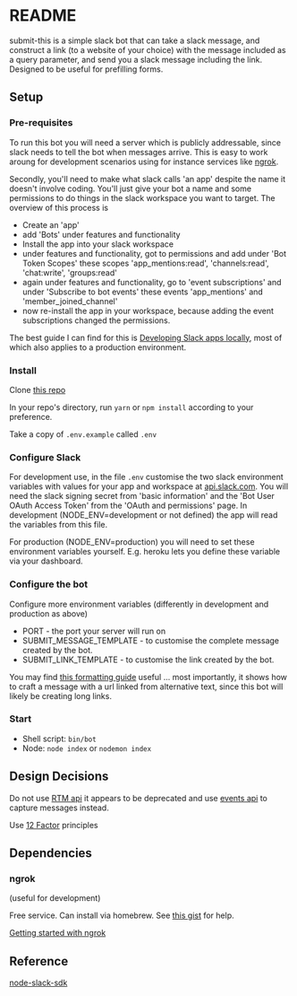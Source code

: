 # README

submit-this is a simple slack bot that can take a slack message, and construct a link (to a website of your choice) with the message included as a query parameter, and send you a slack message including the link. Designed to be useful for prefilling forms.

## Setup

### Pre-requisites

To run this bot you will need a server which is publicly addressable, since slack needs to tell the bot when messages arrive. This is easy to work aroung for development scenarios using for instance services like [ngrok](https://ngrok.com/).

Secondly, you'll need to make what slack calls 'an app' despite the name it doesn't involve coding. You'll just give your bot a name and some permissions to do things in the slack workspace you want to target. The overview of this process is

- Create an 'app'
- add 'Bots' under features and functionality
- Install the app into your slack workspace
- under features and functionality, got to permissions and add under 'Bot Token Scopes' these scopes 'app_mentions:read', 'channels:read', 'chat:write', 'groups:read'
- again under features and functionality, go to 'event subscriptions' and under 'Subscribe to bot events' these events 'app_mentions' and 'member_joined_channel'
- now re-install the app in your workspace, because adding the event subscriptions changed the permissions.

The best guide I can find for this is [Developing Slack apps locally](https://slack.dev/node-slack-sdk/tutorials/local-development), most of which also applies to a production environment.

### Install

Clone [this repo](https://github.com/baob/submit-this)

In your repo's directory, run `yarn` or `npm install` according to your preference.

Take a copy of `.env.example` called `.env`

### Configure Slack

For development use, in the file `.env` customise the two slack environment variables with values for your app and workspace at [api.slack.com](htts://api.slack.com).
You will need the slack signing secret from 'basic information' and the 'Bot User OAuth Access Token' from the 'OAuth and permissions' page.
In development (NODE_ENV=development or not defined) the app will read the variables from this file.

For production (NODE_ENV=production) you will need to set these environment variables yourself. E.g. heroku lets you define these variable via your dashboard.

### Configure the bot

Configure more environment variables (differently in development and production as above)

- PORT - the port your server will run on
- SUBMIT_MESSAGE_TEMPLATE - to customise the complete message created by the bot.  
- SUBMIT_LINK_TEMPLATE - to customise the link created by the bot.  

You may find [this formatting guide](https://api.slack.com/reference/surfaces/formatting#linking-urls) useful ... most importantly, it shows how to craft a message with a url linked from alternative text, since this bot will likely be creating long links.

### Start

- Shell script: `bin/bot`
- Node: `node index` or `nodemon index`

## Design Decisions

Do not use [RTM api](https://slack.dev/node-slack-sdk/rtm-api) it appears to be deprecated and use [events api](https://slack.dev/node-slack-sdk/events-api) to capture messages instead.

Use [12 Factor](https://12factor.net/) principles

## Dependencies

### ngrok

(useful for development)

Free service. Can install via homebrew. See [this gist](https://gist.github.com/wosephjeber/aa174fb851dfe87e644e) for help.

[Getting started with ngrok](https://dashboard.ngrok.com/get-started)

## Reference

[node-slack-sdk](https://github.com/slackapi/node-slack-sdk)
